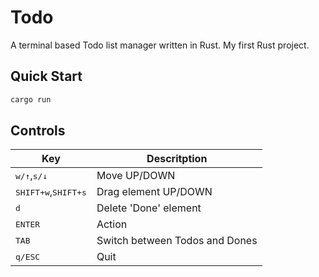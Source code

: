 # Todo

A terminal based Todo list manager written in Rust. My first Rust project.

## Quick Start

```bash
cargo run
```

## Controls

| Key                                                 | Descritption                   |
|-----------------------------------------------------|--------------------------------|
| <kbd>w/↑</kbd>,<kbd>s/↓</kbd>                       | Move UP/DOWN                   |
| <kbd>SHIFT+w</kbd>,<kbd>SHIFT+s</kbd>               | Drag element UP/DOWN           |
| <kbd>d</kbd>                                        | Delete 'Done' element          |
| <kbd>ENTER</kbd>                                    | Action                         |
| <kbd>TAB</kbd>                                      | Switch between Todos and Dones |
| <kbd>q/ESC</kbd>                                    | Quit                           |
